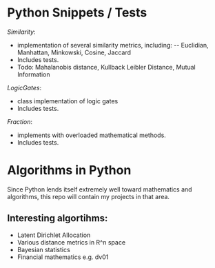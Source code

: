 # Python Snippets / Tests

*Similarity*: 
- implementation of several similarity metrics, including:
-- Euclidian, Manhattan, Minkowski, Cosine, Jaccard
- Includes tests.
- Todo: Mahalanobis distance, Kullback Leibler Distance, Mutual Information

*LogicGates*: 
- class implementation of logic gates
- Includes tests.

*Fraction*: 
- implements with overloaded mathematical methods. 
- Includes tests.

# Algorithms in Python

Since Python lends itself extremely well toward mathematics and algorithms,
this repo will contain my projects in that area.

## Interesting algortihms:
* Latent Dirichlet Allocation
* Various distance metrics in R^n space
* Bayesian statistics
* Financial mathematics e.g. dv01

